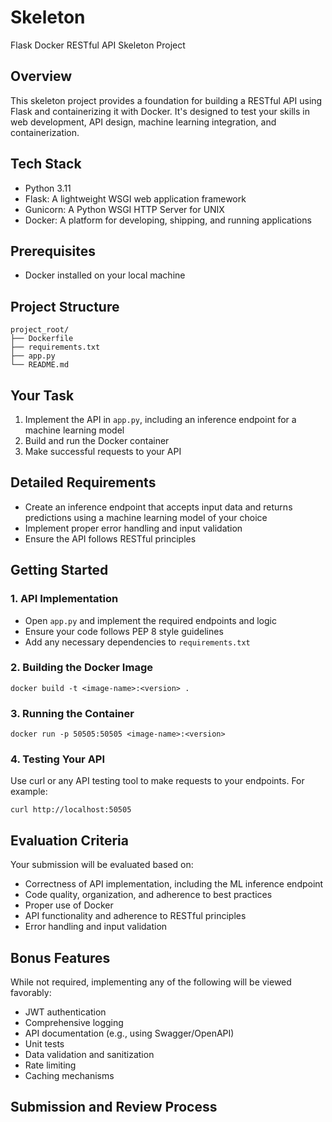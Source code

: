 # Skeleton
Flask Docker RESTful API Skeleton Project
## Overview
This skeleton project provides a foundation for building a RESTful API using Flask and containerizing it with Docker. It's designed to test your skills in web development, API design, machine learning integration, and containerization.

## Tech Stack
- Python 3.11
- Flask: A lightweight WSGI web application framework
- Gunicorn: A Python WSGI HTTP Server for UNIX
- Docker: A platform for developing, shipping, and running applications

## Prerequisites
- Docker installed on your local machine

## Project Structure
```
project_root/
├── Dockerfile
├── requirements.txt
├── app.py
└── README.md
```

## Your Task
1. Implement the API in `app.py`, including an inference endpoint for a machine learning model
2. Build and run the Docker container
3. Make successful requests to your API

## Detailed Requirements
- Create an inference endpoint that accepts input data and returns predictions using a machine learning model of your choice
- Implement proper error handling and input validation
- Ensure the API follows RESTful principles

## Getting Started

### 1. API Implementation
- Open `app.py` and implement the required endpoints and logic
- Ensure your code follows PEP 8 style guidelines
- Add any necessary dependencies to `requirements.txt`

### 2. Building the Docker Image
```
docker build -t <image-name>:<version> .
```

### 3. Running the Container
```
docker run -p 50505:50505 <image-name>:<version>
```

### 4. Testing Your API
Use curl or any API testing tool to make requests to your endpoints. For example:
```
curl http://localhost:50505
```

## Evaluation Criteria
Your submission will be evaluated based on:
- Correctness of API implementation, including the ML inference endpoint
- Code quality, organization, and adherence to best practices
- Proper use of Docker
- API functionality and adherence to RESTful principles
- Error handling and input validation

## Bonus Features
While not required, implementing any of the following will be viewed favorably:
- JWT authentication
- Comprehensive logging
- API documentation (e.g., using Swagger/OpenAPI)
- Unit tests
- Data validation and sanitization
- Rate limiting
- Caching mechanisms

## Submission and Review Process
